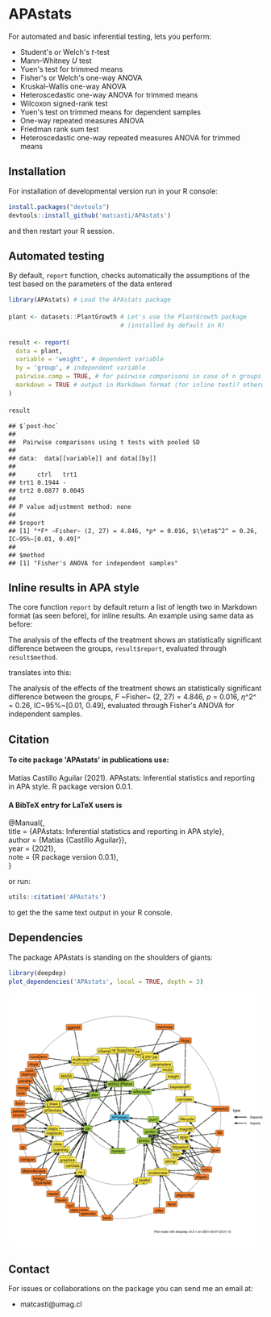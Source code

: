 

# APAstats

For automated and basic inferential testing, lets you perform:

-   Student's or Welch's *t*-test
-   Mann–Whitney *U* test
-   Yuen's test for trimmed means
-   Fisher's or Welch's one-way ANOVA
-   Kruskal–Wallis one-way ANOVA
-   Heteroscedastic one-way ANOVA for trimmed means
-   Wilcoxon signed-rank test
-   Yuen's test on trimmed means for dependent samples
-   One-way repeated measures ANOVA
-   Friedman rank sum test
-   Heteroscedastic one-way repeated measures ANOVA for trimmed means

## Installation

For installation of developmental version run in your R console:

``` r
install.packages("devtools")
devtools::install_github('matcasti/APAstats')
```

and then restart your R session.

## Automated testing

By default, `report` function, checks automatically the assumptions of the test based on the parameters of the data entered


```r
library(APAstats) # Load the APAstats package

plant <- datasets::PlantGrowth # Let's use the PlantGrowth package
                               # (installed by default in R)

result <- report(
  data = plant,
  variable = 'weight', # dependent variable
  by = 'group', # independent variable
  pairwise.comp = TRUE, # for pairwise comparisons in case of n groups > 2
  markdown = TRUE # output in Markdown format (for inline text)? otherwise plain text.
)

result
```

```
## $`post-hoc`
## 
## 	Pairwise comparisons using t tests with pooled SD 
## 
## data:  data[[variable]] and data[[by]] 
## 
##      ctrl   trt1  
## trt1 0.1944 -     
## trt2 0.0877 0.0045
## 
## P value adjustment method: none 
## 
## $report
## [1] "*F* ~Fisher~ (2, 27) = 4.846, *p* = 0.016, $\\eta$^2^ = 0.26, IC~95%~[0.01, 0.49]"
## 
## $method
## [1] "Fisher's ANOVA for independent samples"
```

## Inline results in APA style

The core function `report` by default return a list of length two in Markdown format (as seen before), for inline results. An example using same data as before:

The analysis of the effects of the treatment shows an statistically significant difference between the groups, `result$report`, evaluated through `result$method`.

translates into this:

The analysis of the effects of the treatment shows an statistically significant difference between the groups, *F* ~Fisher~ (2, 27) = 4.846, *p* = 0.016, $\eta$^2^ = 0.26, IC~95%~[0.01, 0.49], evaluated through Fisher's ANOVA for independent samples.


## Citation

#### To cite package 'APAstats' in publications use:

Matías Castillo Aguilar (2021). APAstats: Inferential statistics and reporting in APA style. R package version 0.0.1.

#### A BibTeX entry for LaTeX users is

\@Manual{,  
title = {APAstats: Inferential statistics and reporting in APA style},  
author = {Matías {Castillo Aguilar}},  
year = {2021},  
note = {R package version 0.0.1},  
}

or run:

``` r
utils::citation('APAstats')
```

to get the the same text output in your R console.

## Dependencies

The package APAstats is standing on the shoulders of giants:


```r
library(deepdep)
plot_dependencies('APAstats', local = TRUE, depth = 3)
```

![](README_files/figure-html/unnamed-chunk-2-1.svg)<!-- -->


## Contact

For issues or collaborations on the package you can send me an email at:

-   matcasti\@umag.cl

